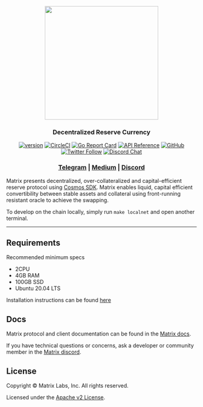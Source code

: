 
<p align="center">
  <img src="./matrix-logo.svg" width="300">
</p>
<h3 align="center">Decentralized Reserve Currency</h3>

<div align="center">

[![version](https://img.shields.io/github/tag/matrix-labs/matrix.svg)](https://github.com/matrixdao/matrix/releases/latest)
[![CircleCI](https://circleci.com/gh/MatrixDao/matrix/tree/master.svg?style=shield)](https://circleci.com/gh/MatrixDao/matrix/tree/master)
[![Go Report Card](https://goreportcard.com/badge/github.com/matrixdao/matrix)](https://goreportcard.com/report/github.com/matrixdao/matrix)
[![API Reference](https://godoc.org/github.com/MatrixDao/matrix?status.svg)](https://godoc.org/github.com/MatrixDao/matrix)
[![GitHub](https://img.shields.io/github/license/matrix-labs/matrix.svg)](https://github.com/MatrixDao/matrix/blob/master/LICENSE.md)
[![Twitter Follow](https://img.shields.io/twitter/follow/matrix_platform.svg?label=Follow&style=social)](https://twitter.com/matrix_platform)
[![Discord Chat](https://img.shields.io/discord/704389840614981673.svg)](https://discord.com/invite/pgArXgAxDD)

</div>

<div align="center">

### [Telegram](https://t.me/matrixlabs) | [Medium](https://medium.com/matrix-labs) | [Discord](https://discord.gg/pgArXgAxDD)

</div>

Matrix presents decentralized, over-collateralized and capital-efficient reserve protocol using [Cosmos SDK](https://github.com/cosmos/cosmos-sdk). Matrix enables liquid, capital efficient convertibility between stable assets and collateral using front-running resistant oracle to achieve the swapping.

To develop on the chain locally, simply run `make localnet` and open another terminal.  

----

## Requirements

Recommended minimum specs
- 2CPU
- 4GB RAM
- 100GB SSD
- Ubuntu 20.04 LTS


Installation instructions can be found [here](./INSTALL.md)

## Docs

Matrix protocol and client documentation can be found in the [Matrix docs](https://docs.matrix.io).

If you have technical questions or concerns, ask a developer or community member in the [Matrix discord](https://discord.com/invite/pgArXgAxDD).

## License

Copyright © Matrix Labs, Inc. All rights reserved.

Licensed under the [Apache v2 License](LICENSE.md).
